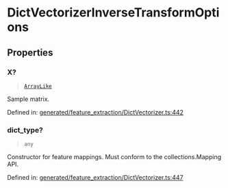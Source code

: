 # DictVectorizerInverseTransformOptions

## Properties

### X?

> [`ArrayLike`](../types/ArrayLike.md)

Sample matrix.

Defined in:  [generated/feature\_extraction/DictVectorizer.ts:442](https://github.com/transitive-bullshit/scikit-learn-ts/blob/122b3c0/packages/sklearn/src/generated/feature_extraction/DictVectorizer.ts#L442)

### dict\_type?

> `any`

Constructor for feature mappings. Must conform to the collections.Mapping API.

Defined in:  [generated/feature\_extraction/DictVectorizer.ts:447](https://github.com/transitive-bullshit/scikit-learn-ts/blob/122b3c0/packages/sklearn/src/generated/feature_extraction/DictVectorizer.ts#L447)

